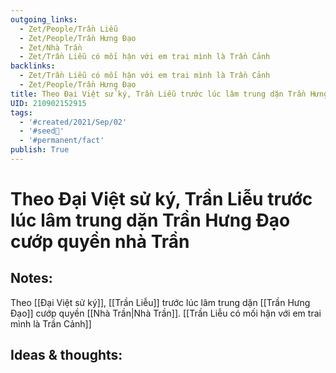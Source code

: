 ```yaml
---
outgoing_links:
  - Zet/People/Trần Liễu
  - Zet/People/Trần Hưng Đạo
  - Zet/Nhà Trần
  - Zet/Trần Liễu có mối hận với em trai mình là Trần Cảnh
backlinks:
  - Zet/Trần Liễu có mối hận với em trai mình là Trần Cảnh
  - Zet/People/Trần Hưng Đạo
title: Theo Đại Việt sử ký, Trần Liễu trước lúc lâm trung dặn Trần Hưng Đạo cướp quyền nhà Trần
UID: 210902152915
tags:
  - '#created/2021/Sep/02'
  - '#seed🥜'
  - '#permanent/fact'
publish: True
---
```

# Theo Đại Việt sử ký, Trần Liễu trước lúc lâm trung dặn Trần Hưng Đạo cướp quyền nhà Trần

## Notes:
Theo [[Đại Việt sử ký]], [[Trần Liễu]] trước lúc lâm trung dặn [[Trần Hưng Đạo]] cướp quyền [[Nhà Trần|Nhà Trần]]. [[Trần Liễu có mối hận với em trai mình là Trần Cảnh]]

## Ideas & thoughts:
